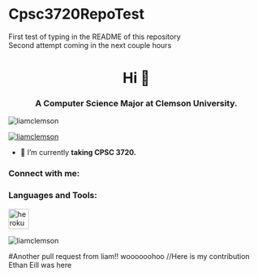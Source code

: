 # Cpsc3720RepoTest
First test of typing in the README of this repository
<br />Second attempt coming in the next couple hours

<h1 align="center">Hi 👋</h1>
<h3 align="center">A Computer Science Major at Clemson University.</h3>

<p align="left"> <img src="https://komarev.com/ghpvc/?username=liamclemson&label=Profile%20views&color=0e75b6&style=flat" alt="liamclemson" /> </p>

<p align="left"> <a href="https://github.com/ryo-ma/github-profile-trophy"><img src="https://github-profile-trophy.vercel.app/?username=liamclemson" alt="liamclemson" /></a> </p>

- 🌱 I’m currently **taking CPSC 3720.**

<h3 align="left">Connect with me:</h3>
<p align="left">
</p>

<h3 align="left">Languages and Tools:</h3>
<p align="left"> <a href="https://heroku.com" target="_blank" rel="noreferrer"> <img src="https://www.vectorlogo.zone/logos/heroku/heroku-icon.svg" alt="heroku" width="40" height="40"/> </a> </p>

<p><img align="center" src="https://github-readme-streak-stats.herokuapp.com/?user=liamclemson&" alt="liamclemson" /></p>

#Another pull request from liam!! woooooohoo
//Here is my contribution 
Ethan Eill was here
